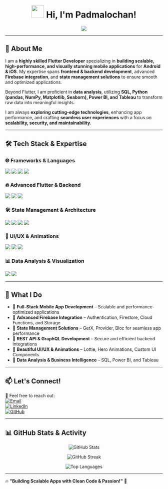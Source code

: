 <h1 align="center">
  <img src="https://media.giphy.com/media/hvRJCLFzcasrR4ia7z/giphy.gif" width="40px"/>  
  Hi, I'm Padmalochan!
</h1>

<p align="center">
  <img src="https://readme-typing-svg.herokuapp.com?font=Fira+Code&weight=600&size=22&pause=1000&color=00F7FF&center=true&vCenter=true&width=600&lines=Flutter+Expert;Full-Stack+Mobile+Developer;Advanced+Firebase+Integration;REST+API+%7C+GraphQL+%7C+State+Management;Beautiful+UI/UX+%7C+Cross-Platform+Apps;Passionate+Problem+Solver" />
</p>

---

## 🚀 **About Me**  
I am a **highly skilled Flutter Developer** specializing in **building scalable, high-performance, and visually stunning mobile applications** for **Android & iOS**. My expertise spans **frontend & backend development**, advanced **Firebase integration**, and **state management solutions** to ensure smooth and optimized applications.  

Beyond Flutter, I am proficient in **data analysis**, utilizing **SQL, Python (pandas, NumPy, Matplotlib, Seaborn), Power BI, and Tableau** to transform raw data into meaningful insights.  

I am always **exploring cutting-edge technologies**, enhancing app performance, and crafting **seamless user experiences** with a focus on **scalability, security, and maintainability**.  

---

## 🛠 **Tech Stack & Expertise**  

### **🌐 Frameworks & Languages**
<p align="left">
  <img src="https://img.shields.io/badge/Dart-0175C2?style=for-the-badge&logo=dart&logoColor=white" />
  <img src="https://img.shields.io/badge/Flutter-02569B?style=for-the-badge&logo=flutter&logoColor=white" />
  <img src="https://img.shields.io/badge/Python-3776AB?style=for-the-badge&logo=python&logoColor=white" />
  <img src="https://img.shields.io/badge/SQL-4479A1?style=for-the-badge&logo=mysql&logoColor=white" />
</p>

### **🔥 Advanced Flutter & Backend**
<p align="left">
  <img src="https://img.shields.io/badge/Firebase-FFCA28?style=for-the-badge&logo=firebase&logoColor=black" />
  <img src="https://img.shields.io/badge/REST%20API-02569B?style=for-the-badge&logo=api&logoColor=white" />
  <img src="https://img.shields.io/badge/GraphQL-E10098?style=for-the-badge&logo=graphql&logoColor=white" />
</p>

### **🛠 State Management & Architecture**
<p align="left">
  <img src="https://img.shields.io/badge/Provider-FF6C37?style=for-the-badge&logo=flutter&logoColor=white" />
  <img src="https://img.shields.io/badge/Bloc-0175C2?style=for-the-badge&logo=dart&logoColor=white" />
  <img src="https://img.shields.io/badge/GetX-5F5D9C?style=for-the-badge&logo=flutter&logoColor=white" />
  <img src="https://img.shields.io/badge/Clean%20Architecture-005C84?style=for-the-badge&logo=architecture&logoColor=white" />
</p>

### **🎨 UI/UX & Animations**
<p align="left">
  <img src="https://img.shields.io/badge/Figma-F24E1E?style=for-the-badge&logo=figma&logoColor=white" />
  <img src="https://img.shields.io/badge/Lottie%20Animations-0A0A0A?style=for-the-badge&logo=lottie&logoColor=white" />
  <img src="https://img.shields.io/badge/Flutter%20Hero-0175C2?style=for-the-badge&logo=flutter&logoColor=white" />
</p>

### **📊 Data Analysis & Visualization**
<p align="left">
  <img src="https://img.shields.io/badge/Tableau-E97627?style=for-the-badge&logo=tableau&logoColor=white" />
  <img src="https://img.shields.io/badge/Power%20BI-F2C811?style=for-the-badge&logo=power-bi&logoColor=black" />
</p>

---

## 🚀 **What I Do**
- 🔹 **Full-Stack Mobile App Development** – Scalable and performance-optimized applications  
- 🔹 **Advanced Firebase Integration** – Authentication, Firestore, Cloud Functions, and Storage  
- 🔹 **State Management Solutions** – GetX, Provider, Bloc for seamless app performance  
- 🔹 **REST API & GraphQL Development** – Secure and efficient backend integrations  
- 🔹 **Beautiful UI/UX & Animations** – Lottie, Hero Animations, Custom UI Components  
- 🔹 **Data Analysis & Business Intelligence** – SQL, Power BI, and Tableau  

---

## 📫 **Let's Connect!**
💌 Feel free to reach out:  
[![Email](https://img.shields.io/badge/Email-D14836?style=for-the-badge&logo=gmail&logoColor=white)](mailto:sahupadmalochan209@gmail.com)  
[![LinkedIn](https://img.shields.io/badge/LinkedIn-0077B5?style=for-the-badge&logo=linkedin&logoColor=white)](https://linkedin.com/in/yourprofile)  
[![GitHub](https://img.shields.io/badge/GitHub-181717?style=for-the-badge&logo=github&logoColor=white)](https://github.com/yourgithub)  

---

## 📊 **GitHub Stats & Activity**
<p align="center">
  <img src="https://github-readme-stats.vercel.app/api?username=yourgithub&show_icons=true&theme=radical" alt="GitHub Stats" />
</p>

<p align="center">
  <img src="https://github-readme-streak-stats.herokuapp.com/?user=yourgithub&theme=radical" alt="GitHub Streak" />
</p>

<p align="center">
  <img src="https://github-readme-stats.vercel.app/api/top-langs/?username=yourgithub&layout=compact&theme=radical" alt="Top Languages" />
</p>

---

🔥 **"Building Scalable Apps with Clean Code & Passion!"** 🚀
